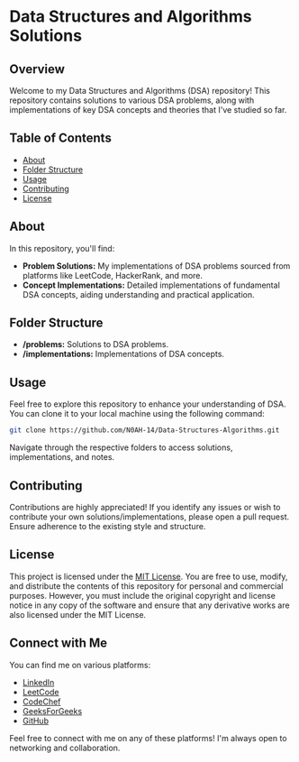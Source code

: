 # Data Structures and Algorithms Solutions

## Overview

Welcome to my Data Structures and Algorithms (DSA) repository! This repository contains solutions to various DSA problems, along with implementations of key DSA concepts and theories that I've studied so far.

## Table of Contents

- [About](#about)
- [Folder Structure](#folder-structure)
- [Usage](#usage)
- [Contributing](#contributing)
- [License](#license)

## About

In this repository, you'll find:

- **Problem Solutions:** My implementations of DSA problems sourced from platforms like LeetCode, HackerRank, and more.
- **Concept Implementations:** Detailed implementations of fundamental DSA concepts, aiding understanding and practical application.

## Folder Structure

- **/problems:** Solutions to DSA problems.
- **/implementations:** Implementations of DSA concepts.

## Usage

Feel free to explore this repository to enhance your understanding of DSA. You can clone it to your local machine using the following command:

```bash
git clone https://github.com/N0AH-14/Data-Structures-Algorithms.git
```
Navigate through the respective folders to access solutions, implementations, and notes.

## Contributing
Contributions are highly appreciated! If you identify any issues or wish to contribute your own solutions/implementations, please open a pull request. Ensure adherence to the existing style and structure.

## License

This project is licensed under the [MIT License](https://github.com/N0AH-14/Data-Structures-Algorithms/blob/main/LICENSE). You are free to use, modify, and distribute the contents of this repository for personal and commercial purposes. However, you must include the original copyright and license notice in any copy of the software and ensure that any derivative works are also licensed under the MIT License.

## Connect with Me

You can find me on various platforms:

- [LinkedIn](https://www.linkedin.com/in/n0ah14/)
- [LeetCode](https://leetcode.com/u/krishnajodha0147/)
- [CodeChef](https://www.codechef.com/users/noah_14)
- [GeeksForGeeks](https://www.geeksforgeeks.org/user/noah__14/)
- [GitHub](https://github.com/N0AH-14)

Feel free to connect with me on any of these platforms! I'm always open to networking and collaboration.

